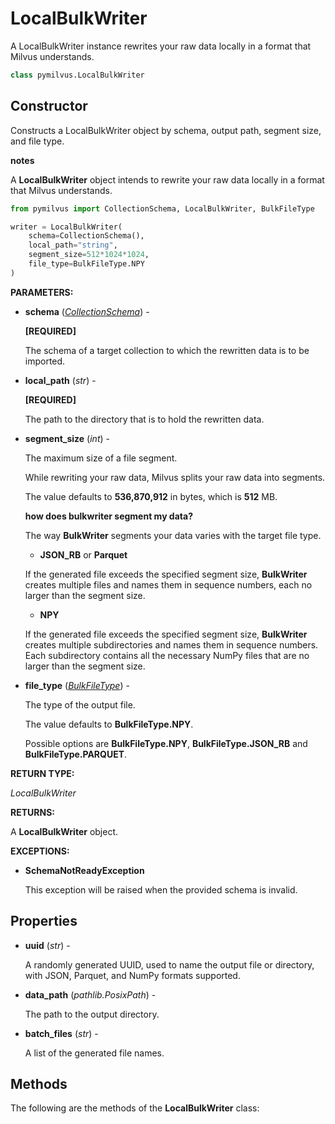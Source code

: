 
# LocalBulkWriter

A LocalBulkWriter instance rewrites your raw data locally in a format that Milvus understands.

```python
class pymilvus.LocalBulkWriter
```

## Constructor

Constructs a LocalBulkWriter object by schema, output path, segment size, and file type.

<div class="admonition note">

<p><b>notes</b></p>

<p>A <strong>LocalBulkWriter</strong> object intends to rewrite your raw data locally in a format that Milvus understands.</p>

</div>

```python
from pymilvus import CollectionSchema, LocalBulkWriter, BulkFileType

writer = LocalBulkWriter(
    schema=CollectionSchema(),
    local_path="string",
    segment_size=512*1024*1024,
    file_type=BulkFileType.NPY
)
```

__PARAMETERS:__

- __schema__ (_[CollectionSchema](../../ORM/CollectionSchema/CollectionSchema.md)_) -

    __[REQUIRED]__

    The schema of a target collection to which the rewritten data is to be imported.

- __local_path__ (_str_) -

    __[REQUIRED]__

    The path to the directory that is to hold the rewritten data.

- __segment_size__ (_int_) -

    The maximum size of a file segment.

    While rewriting your raw data, Milvus splits your raw data into segments.

    The value defaults to __536,870,912__ in bytes, which is __512__ MB.

    <div class="admonition note">

    <p><b>how does bulkwriter segment my data?</b></p>

    <p>The way <strong>BulkWriter</strong> segments your data varies with the target file type.</p>
    <ul>
    <li><strong>JSON_RB</strong> or <strong>Parquet</strong></li>
    </ul>
    <p>If the generated file exceeds the specified segment size, <strong>BulkWriter</strong> creates multiple files and names them in sequence numbers, each no larger than the segment size.</p>
    <ul>
    <li><strong>NPY</strong></li>
    </ul>
    <p>If the generated file exceeds the specified segment size, <strong>BulkWriter</strong> creates multiple subdirectories and names them in sequence numbers. Each subdirectory contains all the necessary NumPy files that are no larger than the segment size.</p>

    </div>

- __file_type__ (_[BulkFileType](./DataImport-BulkFileType)_) -

    The type of the output file.

    The value defaults to __BulkFileType.NPY__. 

    Possible options are __BulkFileType.NPY__, __BulkFileType.JSON_RB__ and __BulkFileType.PARQUET__.

__RETURN TYPE:__

_LocalBulkWriter_

__RETURNS:__

A __LocalBulkWriter__ object.

__EXCEPTIONS:__

- __SchemaNotReadyException__

    This exception will be raised when the provided schema is invalid.

## Properties

- __uuid__ (_str_) -

    A randomly generated UUID, used to name the output file or directory, with JSON, Parquet, and NumPy formats supported.

- __data_path__ (_pathlib.PosixPath_) -

    The path to the output directory.

- __batch_files__ (_str_) -

    A list of the generated file names.

## Methods

The following are the methods of the __LocalBulkWriter__ class:

<DocCardList />